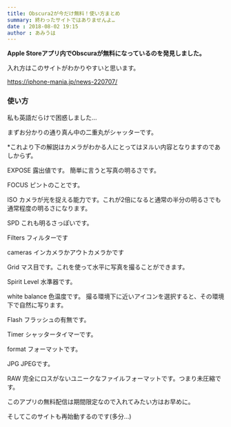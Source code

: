 ```yaml
---
title: Obscura2が今だけ無料！使い方まとめ
summary: 終わったサイトではありませんよ…
date : 2018-08-02 19:15
author : あみうは
---
```


**Apple Storeアプリ内でObscuraが無料になっているのを発見しました。**

入れ方はこのサイトがわかりやすいと思います。

https://iphone-mania.jp/news-220707/

### 使い方

私も英語だらけで困惑しました…

まずお分かりの通り真ん中の二重丸がシャッターです。

*これより下の解説はカメラがわかる人にとってはヌルい内容となりますのであしからず。

EXPOSE 露出値です。 簡単に言うと写真の明るさです。

FOCUS ピントのことです。

ISO カメラが光を捉える能力です。これが2倍になると通常の半分の明るさでも通常程度の明るさになります。

SPD これも明るさっぽいです。

Filters  フィルターです

cameras インカメラかアウトカメラかです

Grid マス目です。これを使って水平に写真を撮ることができます。

Spirit Level 水準器です。

white balance 色温度です。 撮る環境下に近いアイコンを選択すると、その環境下で自然に写ります。

Flash  フラッシュの有無です。

Timer  シャッタータイマーです。

format フォーマットです。

JPG  JPEGです。

RAW 完全にロスがないユニークなファイルフォーマットです。つまり未圧縮です。

このアプリの無料配信は期間限定なので入れてみたい方はお早めに。

そしてこのサイトも再始動するのです(多分…)